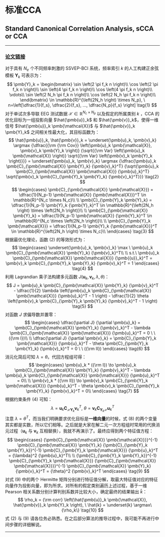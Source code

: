 # 标准CCA
## Standard Canonical Correlation Analysis, sCCA or CCA
***

### [论文链接][CCA]

对于具有 $N_e$ 个不同频率刺激的 SSVEP-BCI 系统，频率索引 $k$ 的人工构建正余弦模板 $\pmb{Y}_k$ 可表示为：
$$
\pmb{Y}_k = \begin{bmatrix} 
\sin \left(2 \pi f_k n \right)\\
\cos \left(2 \pi f_k n \right)\\
\sin \left(4 \pi f_k n \right)\\
\cos \left(4 \pi f_k n \right)\\
\vdots\\
\sin \left(2 N_h \pi f_k n \right)\\
\cos \left(2 N_h \pi f_k n \right)\\
\end{bmatrix} \in \mathbb{R}^{\left(2N_h \right) \times N_p}, \ n=\left[\dfrac{1}{f_s}, \dfrac{2}{f_s}, ..., \dfrac{N_p}{f_s} \right]
\tag{1}
$$
对于单试次多导联 EEG 测试数据 $\pmb{\mathcal{X}} \in \mathbb{R}^{N_c \times N_p}$ 以及假定的所属类别 $k$ ，CCA 的优化目标为一组投影向量 $\hat{\pmb{u}}_k$ 和 $\hat{\pmb{v}}_k$，使得一维信号 $\hat{\pmb{u}}_k \pmb{\mathcal{X}}$ 与 $\hat{\pmb{v}}_k \pmb{Y}_k$ 之间相关性最大化，其目标函数为：
$$
\hat{\pmb{u}}_k, \hat{\pmb{v}}_k 
= \underset{\pmb{u}_k, \pmb{v}_k} \argmax {\dfrac{{\rm {\rm Cov}} \left(\pmb{u}_k \pmb{\mathcal{X}}, \pmb{v}_k \pmb{Y}_k \right)} {\sqrt{{\rm Var} \left(\pmb{u}_k \pmb{\mathcal{X}} \right)} \sqrt{{\rm Var} \left(\pmb{v}_k \pmb{Y}_k \right)}}} 
= \underset{\pmb{u}_k, \pmb{v}_k} \argmax {\dfrac{\pmb{u}_k \pmb{C}_{\pmb{\mathcal{X}} \pmb{Y}_k} {\pmb{v}_k}^T} {\sqrt{\pmb{u}_k \pmb{C}_{\pmb{\mathcal{X}} \pmb{\mathcal{X}}} {\pmb{u}_k}^T} \sqrt{\pmb{v}_k \pmb{C}_{\pmb{Y}_k \pmb{Y}_k} {\pmb{v}_k}^T}}}
\tag{2}
$$
$$
\begin{cases}
\pmb{C}_{\pmb{\mathcal{X}} \pmb{\mathcal{X}}} = \dfrac{1}{N_p-1} \pmb{\mathcal{X}} {\pmb{\mathcal{X}}}^T \in \mathbb{R}^{N_c \times N_c}\\
\\
\pmb{C}_{\pmb{Y}_k \pmb{Y}_k} = \dfrac{1}{N_p-1} \pmb{Y}_k {\pmb{Y}_k}^T \in \mathbb{R}^{\left(2N_h \right) \times \left(2N_h \right)}\\
\\
\pmb{C}_{\pmb{\mathcal{X}} \pmb{Y}_k} = \dfrac{1}{N_p-1} \pmb{\mathcal{X}} {\pmb{Y}_k}^T \in \mathbb{R}^{N_c \times \left(2N_h \right)}\\
\\
\pmb{C}_{\pmb{Y}_k \pmb{\mathcal{X}}} = \dfrac{1}{N_p-1} \pmb{Y}_k {\pmb{\mathcal{X}}}^T \in \mathbb{R}^{\left(2N_h \right) \times N_c}\\
\end{cases}
\tag{3}
$$
根据最优化理论，函数 (2) 的等效形式为：
$$
\begin{cases}
\underset{\pmb{u}_k, \pmb{v}_k} \max \ \pmb{u}_k \pmb{C}_{\pmb{\mathcal{X}} \pmb{Y}_k} {\pmb{v}_k}^T\\
\\
s.t.\ \pmb{u}_k \pmb{C}_{\pmb{\mathcal{X}} \pmb{\mathcal{X}}} {\pmb{{u}}_k}^T =
\pmb{v}_k \pmb{C}_{\pmb{Y}_k \pmb{Y}_k} {\pmb{v}_k}^T = 1
\end{cases}
\tag{4}
$$
利用 Lagrandian 乘子法构建多元函数 $J(\pmb{u}_k, \pmb{v}_k, \lambda, \theta)$：
$$
J = \pmb{u}_k \pmb{C}_{\pmb{\mathcal{X}} \pmb{Y}_k} {\pmb{v}_k}^T - \dfrac{1}{2} \lambda \left(\pmb{u}_k \pmb{C}_{\pmb{\mathcal{X}} \pmb{\mathcal{X}}} {\pmb{u}_k}^T - 1 \right) - \dfrac{1}{2} \theta \left(\pmb{v}_k \pmb{C}_{\pmb{Y}_k \pmb{Y}_k} {\pmb{v}_k}^T - 1 \right)
\tag{5}
$$
对函数 $J$ 求偏导数并置零：
$$
\begin{cases}
\dfrac{\partial J} {\partial \pmb{u}_k} = 
\pmb{C}_{\pmb{\mathcal{X}} \pmb{Y}_k} {\pmb{v}_k}^T - \lambda \pmb{C}_{\pmb{\mathcal{X}} \pmb{\mathcal{X}}} {\pmb{u}_k}^T = 0 \ \ ({\rm I})\\
\\
\dfrac{\partial J} {\partial \pmb{v}_k} = 
\pmb{C}_{\pmb{Y}_k \pmb{\mathcal{X}}} {\pmb{u}_k}^T - \theta \pmb{C}_{\pmb{Y}_k \pmb{Y}_k} {\pmb{v}_k}^T = 0 \ \ ({\rm II})
\end{cases}
\tag{6}
$$
消元化简后可知 $\lambda = \theta$。代回方程组可得：
$$
\begin{cases}
\pmb{u}_k * ({\rm I}) \to 
\pmb{u}_k \pmb{C}_{\pmb{\mathcal{X}} \pmb{Y}_k} {\pmb{v}_k}^T - \lambda \pmb{u}_k \pmb{C}_{\pmb{\mathcal{X}} \pmb{\mathcal{X}}} {\pmb{u}_k}^T = 0\\
\\
\pmb{v}_k * ({\rm II}) \to 
\pmb{v}_k \pmb{C}_{\pmb{Y}_k \pmb{\mathcal{X}}} {\pmb{u}_k}^T - \theta \pmb{v}_k \pmb{C}_{\pmb{Y}_k \pmb{Y}_k} {\pmb{v}_k}^T = 0\\
\end{cases}
\tag{7}
$$
根据约束条件 (4) 可知：
$$
\lambda = \pmb{u}_k \pmb{C}_{\pmb{\mathcal{X}} \pmb{Y}_k} {\pmb{v}_k}^T, \ 
\theta = \pmb{v}_k \pmb{C}_{\pmb{Y}_k \pmb{\mathcal{X}}} {\pmb{u}_k}^T
\tag{8}
$$
注意 $\lambda = {\theta}^T$，而当我们明确要求优化目标是**一维向量**的时候，式 (8) 的两个变量其实都是实数，所以它们相等。之后就是大家在解二元一次方程组时常用的代换消元过程（$\pmb{u}_k$ 与 $\pmb{v}_k$ 互相替换），我就不再演示了。最终应得到两个特征值方程：
$$
\begin{cases}
{\pmb{C}_{\pmb{\mathcal{X}} \pmb{\mathcal{X}}}}^{-1} \pmb{C}_{\pmb{\mathcal{X}} \pmb{Y}_k} {\pmb{C}_{\pmb{Y}_k \pmb{Y}_k}}^{-1} \pmb{C}_{\pmb{Y}_k \pmb{\mathcal{X}}} {\pmb{u}_k}^T = {\lambda}^2 {\pmb{u}_k}^T\\
\\
{\pmb{C}_{\pmb{Y}_k \pmb{Y}_k}}^{-1} \pmb{C}_{\pmb{Y}_k \pmb{\mathcal{X}}} {\pmb{C}_{\pmb{\mathcal{X}} \pmb{\mathcal{X}}}}^{-1} \pmb{C}_{\pmb{\mathcal{X}} \pmb{Y}_k} {\pmb{v}_k}^T = {\theta}^2 {\pmb{v}_k}^T
\end{cases}
\tag{9}
$$
对式 (9) 中的两个 Hermitte 矩阵分别进行特征值分解，取最大特征值对应的特征向量作为投影向量，即为所求。对所有的假定类别遍历上述过程，基于一维 Pearson 相关系数分别计算判别系数并比较大小，确定最终的结果输出 $\hat{k}$：
$$
\rho_k = {\rm corr} \left(\hat{\pmb{u}}_k \pmb{\mathcal{X}}, \hat{\pmb{v}}_k \pmb{Y}_k \right), \ \hat{k} = \underset{k} \argmax\{\rho_k\}
\tag{10}
$$
式 (2) 与 (9) 请各位务必熟悉。在之后部分算法的推导过程中，我可能不再进行中间步骤的详细解说。
***

[CCA]: http://ieeexplore.ieee.org/document/4203016/